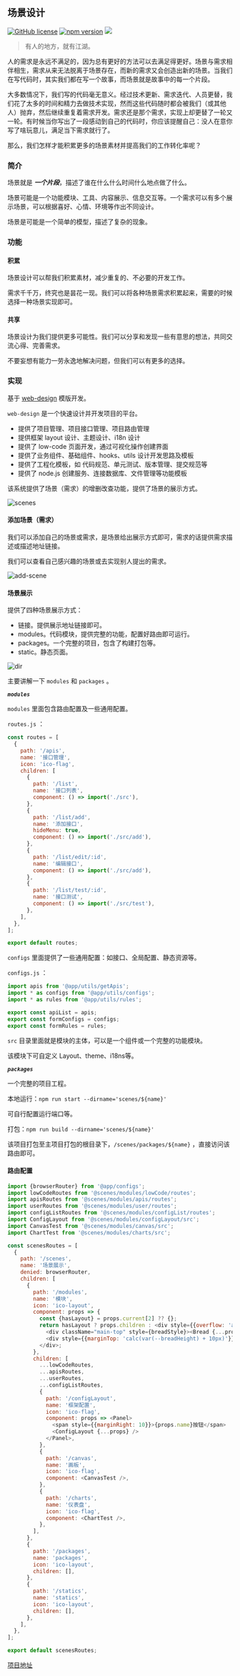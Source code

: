 ## 场景设计

[![GitHub license](https://img.shields.io/badge/license-MIT-blue.svg)](https://github.com/ahyiru/ihuxy/blob/develop/LICENSE)
[![npm version](https://img.shields.io/npm/v/@huxy/router.svg)](https://www.npmjs.com/package/@huxy/router)
[![](https://img.shields.io/badge/blog-ihuxy-blue.svg)](http://ihuxy.com/)


> 有人的地方，就有江湖。

人的需求是永远不满足的，因为总有更好的方法可以去满足得更好。场景与需求相伴相生，需求从来无法脱离于场景存在，而新的需求又会创造出新的场景。当我们在写代码时，其实我们都在写一个故事，而场景就是故事中的每一个片段。

大多数情况下，我们写的代码毫无意义。经过技术更新、需求迭代、人员更替，我们花了太多的时间和精力去做技术实现，然而这些代码随时都会被我们（或其他人）抛弃，然后继续重复着需求开发。需求还是那个需求，实现上却更替了一轮又一轮。有时候当你写出了一段感动到自己的代码时，你应该提醒自己：没人在意你写了啥玩意儿，满足当下需求就行了。

那么，我们怎样才能积累更多的场景素材并提高我们的工作转化率呢？

### 简介

场景就是 **_一个片段_**，描述了谁在什么什么时间什么地点做了什么。

场景可能是一个功能模块、工具、内容展示、信息交互等。一个需求可以有多个展示场景，可以根据喜好、心情、环境等作出不同设计。

场景是可能是一个简单的模型，描述了复杂的现象。

### 功能

#### 积累

场景设计可以帮我们积累素材，减少重复的、不必要的开发工作。

需求千千万，终究也是昙花一现。我们可以将各种场景需求积累起来，需要的时候选择一种场景实现即可。

#### 共享

场景设计为我们提供更多可能性。我们可以分享和发现一些有意思的想法，共同交流心得、完善需求。

不要妄想有能力一劳永逸地解决问题，但我们可以有更多的选择。

### 实现

基于 [web-design](https://github.com/ahyiru/web-design) 模版开发。

`web-design` 是一个快速设计并开发项目的平台。

- 提供了项目管理、项目接口管理、项目路由管理
- 提供框架 layout 设计、主题设计、i18n 设计
- 提供了 low-code 页面开发，通过可视化操作创建界面
- 提供了业务组件、基础组件、hooks、utils 设计开发思路及模板
- 提供了工程化模板，如 代码规范、单元测试、版本管理、提交规范等
- 提供了 node.js 创建服务、连接数据库、文件管理等功能模板

该系统提供了场景（需求）的增删改查功能，提供了场景的展示方式。

![scenes](./doc/scenes.png)

#### 添加场景（需求）

我们可以添加自己的场景或需求，是场景给出展示方式即可，需求的话提供需求描述或描述地址链接。

我们可以查看自己感兴趣的场景或去实现别人提出的需求。

![add-scene](./doc/add-scene.png)

#### 场景展示

提供了四种场景展示方式：

- 链接。提供展示地址链接即可。
- modules。代码模块，提供完整的功能，配置好路由即可运行。
- packages。一个完整的项目，包含了构建打包等。
- static。静态页面。

![dir](./doc/dir.png)

主要讲解一下 `modules` 和 `packages` 。

**_`modules`_**

`modules` 里面包含路由配置及一些通用配置。

`routes.js` ：

```js
const routes = [
  {
    path: '/apis',
    name: '接口管理',
    icon: 'ico-flag',
    children: [
      {
        path: '/list',
        name: '接口列表',
        component: () => import('./src'),
      },
      {
        path: '/list/add',
        name: '添加接口',
        hideMenu: true,
        component: () => import('./src/add'),
      },
      {
        path: '/list/edit/:id',
        name: '编辑接口',
        component: () => import('./src/add'),
      },
      {
        path: '/list/test/:id',
        name: '接口测试',
        component: () => import('./src/test'),
      },
    ],
  },
];

export default routes;

```

`configs` 里面提供了一些通用配置：如接口、全局配置、静态资源等。

`configs.js` ：

```js
import apis from '@app/utils/getApis';
import * as configs from '@app/utils/configs';
import * as rules from '@app/utils/rules';

export const apiList = apis;
export const formConfigs = configs;
export const formRules = rules;

```

`src` 目录里面就是模块的主体，可以是一个组件或一个完整的功能模块。

该模块下可自定义 Layout、theme、i18ns等。

**_`packages`_**

一个完整的项目工程。

本地运行：`npm run start --dirname='scenes/${name}'`

可自行配置运行端口等。

打包：`npm run build --dirname='scenes/${name}'`

该项目打包至主项目打包的根目录下，`/scenes/packages/${name}` ，直接访问该路由即可。

#### 路由配置

```js
import {browserRouter} from '@app/configs';
import lowCodeRoutes from '@scenes/modules/lowCode/routes';
import apisRoutes from '@scenes/modules/apis/routes';
import userRoutes from '@scenes/modules/user/routes';
import configListRoutes from '@scenes/modules/configList/routes';
import ConfigLayout from '@scenes/modules/configLayout/src';
import CanvasTest from '@scenes/modules/canvas/src';
import ChartTest from '@scenes/modules/charts/src';

const scenesRoutes = [
  {
    path: '/scenes',
    name: '场景展示',
    denied: browserRouter,
    children: [
      {
        path: '/modules',
        name: '模块',
        icon: 'ico-layout',
        component: props => {
          const {hasLayout} = props.current[2] ?? {};
          return hasLayout ? props.children : <div style={{overflow: 'auto', '--screenvh': 'calc(100vh - var(--breadHeight) - 10px)'}}>
            <div className="main-top" style={breadStyle}><Bread {...props} /></div>
            <div style={{marginTop: 'calc(var(--breadHeight) + 10px)'}}>{props.children}</div>
          </div>;
        },
        children: [
          ...lowCodeRoutes,
          ...apisRoutes,
          ...userRoutes,
          ...configListRoutes,
          {
            path: '/configLayout',
            name: '框架配置',
            icon: 'ico-flag',
            component: props => <Panel>
              <span style={{marginRight: 10}}>{props.name}按钮</span>
              <ConfigLayout {...props} />
            </Panel>,
          },
          {
            path: '/canvas',
            name: '画板',
            icon: 'ico-flag',
            component: <CanvasTest />,
          },
          {
            path: '/charts',
            name: '仪表盘',
            icon: 'ico-flag',
            component: <ChartTest />,
          },
        ],
      },
      {
        path: '/packages',
        name: 'packages',
        icon: 'ico-layout',
        children: [],
      },
      {
        path: '/statics',
        name: 'statics',
        icon: 'ico-layout',
        children: [],
      },
    ],
  },
];

export default scenesRoutes;

```

[项目地址](https://github.com/ahyiru/scene-design)
